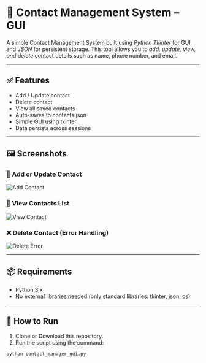 # 📁 Contact Management System – GUI

A simple Contact Management System built using *Python Tkinter* for GUI and *JSON* for persistent storage. This tool allows you to *add, update, view, and delete* contact details such as name, phone number, and email.

---

## ✅ Features

- Add / Update contact
- Delete contact
- View all saved contacts
- Auto-saves to contacts.json
- Simple GUI using tkinter
- Data persists across sessions

---

## 🖼️ Screenshots

### 🧾 Add or Update Contact
![Add Contact](screenshots/add_contact.png)

### 📜 View Contacts List
![View Contact](screenshots/view_contacts.png)

### ❌ Delete Contact (Error Handling)
![Delete Error](screenshots/delete_error.png)


---

## 📦 Requirements

- Python 3.x  
- No external libraries needed (only standard libraries: tkinter, json, os)

---

## 🚀 How to Run

1. Clone or Download this repository.
2. Run the script using the command:

```bash
python contact_manager_gui.py